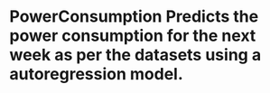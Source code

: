 # PowerConsumption  Predicts the power consumption for the next week as per the datasets using a autoregression model.
